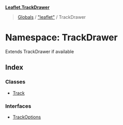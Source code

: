 **[Leaflet.TrackDrawer](../README.md)**

> [Globals](../README.md) / ["leaflet"](_leaflet_.md) / TrackDrawer

# Namespace: TrackDrawer

Extends TrackDrawer if available

## Index

### Classes

* [Track](../classes/_leaflet_.trackdrawer.track.md)

### Interfaces

* [TrackOptions](../interfaces/_leaflet_.trackdrawer.trackoptions.md)
